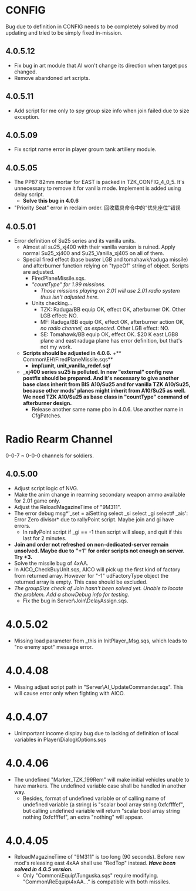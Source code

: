 # CONFIG
Bug due to definition in CONFIG needs to be completely solved by mod updating and tried to be simply fixed in-mission.

## 4.0.5.12
+ Fix bug in art module that AI won't change its direction when target pos changed.
+ Remove abandoned art scripts.
## 4.0.5.11
+ Add script for me only to spy group size info when join failed due to size exception.
## 4.0.5.09
+ Fix script name error in player groum tank artillery module.
## 4.0.5.05
+ The PP87 82mm mortar for EAST is packed in TZK_CONFIG_4_0_5. It's unnecessary to remove it for vanilla mode. Implement is added using delay script.
	+ **Solve this bug in 4.0.6**
+ "Priority Seat" error in reclaim order.
  回收载具命令中的“优先座位”错误

## 4.0.5.01
+ Error definition of Su25 series and its vanilla units.
	+ Almost all su25_xj400 with their vanilla version is ruined. Apply normal Su25_xj400 and Su25_Vanilla_xj405 on all of them.
	+ Special fired effect (base buster LGB and tomahawk/raduga missile) and afterburner function relying on "typeOf" string of object. Scripts are adjusted.
		+ FiredPlaneMissile.sqs.
		+ *"countType" for 1.99 missions.*
			+ *Those missions playing on 2.01 will use 2.01 radio system thus isn't adjusted here.*
		+ Units checking...
			+ TZK: Raduga/BB equip OK, effect OK, afterburner OK. Other LGB effect: NO.
			+ MF: Raduga/BB equip OK, effect OK, afterburner action OK, *no radio channel, as expected*. Other LGB effect: NO.
			+ SE: Tomahawk/BB equip OK, effect OK. $20 K east LGB8 plane and east raduga plane has error definition, but that's not my work.
	+ **Scripts should be adjusted in 4.0.6.**
		+** Common\EH\FiredPlaneMissile.sqs**
		+ **impl\unit, unit_vanilla_redef.sqf**
	+ **\_xj400 series su25 is polluted. In new "external" config new postfix should be prepared. And it's necessary to give another base class inherit from BIS A10/Su25 and for vanilla TZK A10/Su25, because other mods' planes might inherit from A10/Su25 as well. We need TZK A10/Su25 as base class in "countType" command of afterburner design.**
		+ Release another same name pbo in 4.0.6. Use another name in CfgPatches. 

# Radio Rearm Channel
0-0-7 ~ 0-0-0 channels for soldiers.
## 4.0.5.00
+ Adjust script logic of NVG.
+ Make the anim change in rearming secondary weapon ammo available for 2.01 game only.
+ Adjust the ReloadMagazineTime of "9M311".
+ The error debug msg*'_set = aiSetting select _si select _gi select# _ais': Error Zero divisor* due to rallyPoint script. Maybe join and gi have errors.
	+ In rallyPoint script if _gi == -1 then script will sleep, and quit if this last for 2 minutes.
+ **Join and order not refreshed on non-dedicated-server remain unsolved. Maybe due to "+1" for order scripts not enough on server. Try +3.**
+ Solve the missile bug of 4xAA.
+ In AICO_CheckBuyUnit.sqs, AICO will pick up the first kind of factory from returned array. However for "-1" udFactoryType object the returned array is empty. This case should be excluded.
+ *The groupSize check of Join hasn't been solved yet. Unable to locate the problem. Add a showDebug info for testing.*
	+ Fix the bug in Server\Join\DelayAssign.sqs.

# 4.0.5.02
+ Missing load parameter from _this in InitPlayer_Msg.sqs, which leads to "no enemy spot" message error.

# 4.0.4.08
+ Missing adjust script path in "Server\AI_UpdateCommander.sqs". This will cause error only when fighting with AICO.

# 4.0.4.07
+ Unimportant income display bug due to lacking of definition of local variables in Player\Dialog\Options.sqs

# 4.0.4.06
+ The undefined "Marker_TZK_199Rem" will make initial vehicles unable to have markers. The undefined variable case shall be handled in another way.
	+ Besides, format of undefined variable or of calling name of undefined variable (a string) is "scalar bool array string 0xfcffffef", but calling undefined variable will return "scalar bool array string nothing 0xfcffffef", an extra "nothing" will appear.

# 4.0.4.05
+ ReloadMagazineTime of "9M311" is too long (90 seconds). Before new mod's releasing east 4xAA shall use "RedTop" instead. ***Have been solved in 4.0.5 version.***
	+ Only "Common\Equip\Tunguska.sqs" require modifying. "Common\ReEquip\4xAA..." is compatible with both missiles.

